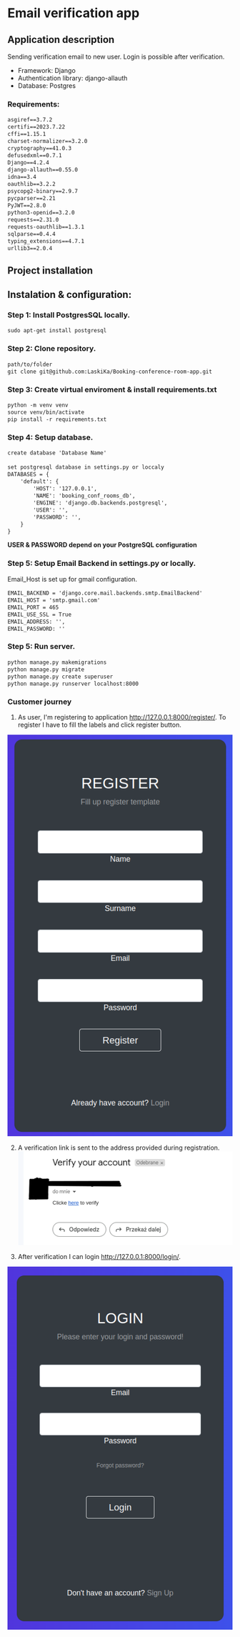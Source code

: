 # Email verification app

## Application description

Sending verification email to new user.
Login is possible after verification.

- Framework: Django
- Authentication library: django-allauth
- Database: Postgres

### Requirements:

```
asgiref==3.7.2
certifi==2023.7.22
cffi==1.15.1
charset-normalizer==3.2.0
cryptography==41.0.3
defusedxml==0.7.1
Django==4.2.4
django-allauth==0.55.0
idna==3.4
oauthlib==3.2.2
psycopg2-binary==2.9.7
pycparser==2.21
PyJWT==2.8.0
python3-openid==3.2.0
requests==2.31.0
requests-oauthlib==1.3.1
sqlparse==0.4.4
typing_extensions==4.7.1
urllib3==2.0.4
```

## Project installation

## Instalation & configuration:

### Step 1: Install PostgresSQL locally.
```
sudo apt-get install postgresql 
```

### Step 2: Clone repository.
```
path/to/folder
git clone git@github.com:LaskiKa/Booking-conference-room-app.git
```
### Step 3: Create virtual enviroment & install requirements.txt
```
python -m venv venv
source venv/bin/activate
pip install -r requirements.txt
```

### Step 4: Setup database.
```
create database 'Database Name'

set postgresql database in settings.py or loccaly
DATABASES = {
    'default': {
        'HOST': '127.0.0.1',
        'NAME': 'booking_conf_rooms_db',
        'ENGINE': 'django.db.backends.postgresql',
        'USER': '',  
        'PASSWORD': '',
    }
}
```
**USER & PASSWORD depend on your PostgreSQL configuration**

### Step 5: Setup Email Backend in settings.py or locally.
Email_Host is set up for gmail configuration.

```
EMAIL_BACKEND = 'django.core.mail.backends.smtp.EmailBackend'
EMAIL_HOST = 'smtp.gmail.com'
EMAIL_PORT = 465
EMAIL_USE_SSL = True
EMAIL_ADDRESS: '', 
EMAIL_PASSWORD: ''
```

### Step 5: Run server.
```
python manage.py makemigrations
python manage.py migrate
python manage.py create superuser
python manage.py runserver localhost:8000
```
### Customer journey

1. As user, I'm registering to application http://127.0.0.1:8000/register/. To register I have to fill the labels and click register button.

![img.png](img.png)

2. A verification link is sent to the address provided during registration.
![img_1.png](img_1.png)

3. After verification I can login http://127.0.0.1:8000/login/.

![img_2.png](img_2.png)

